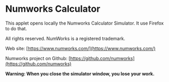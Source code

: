 
# Numworks Calculator

This applet opens locally the Numworks Calculator Simulator. It use Firefox to do that.

All rights reserved. NumWorks is a registered trademark.

Web site: [https://www.numworks.com/](https://www.numworks.com/)

Numworks project on Github: [https://github.com/numworks](https://github.com/numworks)

**Warning: When you close the simulator window, you lose your work.**